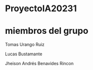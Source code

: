 # ProyectoIA20231
# miembros del grupo

Tomas Urango Ruiz

Lucas Bustamante

Jheison Andrés Benavides Rincon
